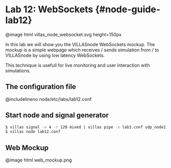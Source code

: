 # Lab 12: WebSockets {#node-guide-lab12}

@image html villas_node_websocket.svg height=150px

In this lab we will show you the VILLASnode WebSockets mockup.
The mockup is a simple webpage which receives / sends simulation from / to VILLASnode by using low latency WebSockets.

This technique is usefull for live monitoring and user interaction with simulations.

## The configuration file

@includelineno node/etc/labs/lab12.conf

## Start node and signal generator

```bash
$ villas signal -v 4 -r 120 mixed | villas pipe -x lab3.conf udp_node1 &
$ villas node lab12.conf
```

## Web Mockup

@image html web_mockup.png
